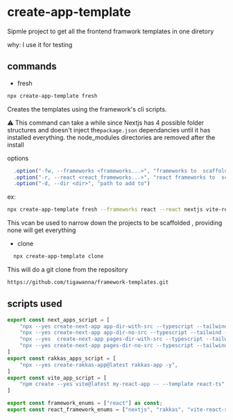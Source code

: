# create-app-template

Sipmle project to get all the frontend framwork templates in one diretory 

why: I use it for testing 

## commands

- fresh
```sh
npx create-app-template fresh
```
Creates the templates using the framework's cli scripts.

⚠️ This command can take a while since Nextjs has 4 possible folder structures and doesn't inject the`package.json` dependancies until it has installed everything.
the node_modules directories are removed after the install

options

```ts
  .option("-fw, --frameworks <frameworks...>", "frameworks to  scaffold")
  .option("-r, --react <react_frameworks...>", "react frameworks to  scaffold")
  .option("-d, --dir <dir>", "path to add to")
 ```
ex:
```sh
npx create-app-template fresh --frameworks react --react nextjs vite-react-spa rakkas --dir src/test-apps
```

This vcan be used to narrow down the projects to be scaffolded , providing none will get everything



- clone
  
```sh
  npx create-app-template clone
  ```
This will do a git clone from the repository
```sh
https://github.com/tigawanna/framework-templates.git
```





## scripts used
```ts
export const next_apps_script = [
    "npx --yes create-next-app app-dir-with-src --typescript --tailwind --eslint --app --src-dir --import-alias '@/' --use-pnpm",
    "npx --yes create-next-app app-dir-no-src --typescript --tailwind --eslint --app --src-dir false --import-alias '@/' --use-pnpm",
    "npx --yes  create-next-app pages-dir-with-src --typescript --tailwind --eslint --app false --src-dir --import-alias '@/' --use-pnpm",
    "npx --yes create-next-app pages-dir-no-src --typescript --tailwind --eslint --app false --src-dir false --import-alias '@/' --use-pnpm",
]
export const rakkas_apps_script = [
    "npx --yes create-rakkas-app@latest rakkas-app -y",
]
export const vite_app_script = [
    "npm create --yes vite@latest my-react-app -- --template react-ts",
]

export const framework_enums = ["react"] as const;
export const react_framework_enums = ["nextjs", "rakkas", "vite-react-spa"] as const;

```
